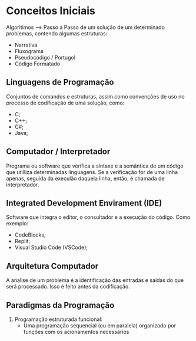 # Conceitos Iniciais
  Algoritimos --> Passo a Passo de um solução de um determinado problemas, contendo algumas estruturas: 
  - Narrativa
  - Fluxograma
  - Pseudocódigo / Portugol
  - Código Formatado

## Linguagens de Programação
  Conjuntos de comandos e estruturas, assim como convenções de uso no processo de codificação de uma solução, como:
  - C;
  - C++;
  - C#;
  - Java;

## Computador / Interpretador
  Programa ou software que verifica a sintaxe e a semântica de um código que utilliza determinadas linguagens. Se a verificação for de uma linha apenas, seguida da execulão daquela linha, então, é chamada de interpretador.

## Integrated Development Envirament (IDE)
  Software que integra o editor, o consultador e a execução do código. Como exemplo: 
  - CodeBlocks;
  - Replit;
  - Visual Studio Code (VSCode);

## Arquitetura Computador
  A analise de um problema é a identificação das entradas e saídas do que será processado. Isso é feito antes da codificação.

## Paradigmas da Programação
1) Programação estruturada funcional:
   - Uma programação sequencial (ou em paralela) organizado por funções com os acionamentos necessários 
